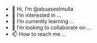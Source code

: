 - 👋 Hi, I’m @abuaseelmulla
- 👀 I’m interested in ...
- 🌱 I’m currently learning ...
- 💞️ I’m looking to collaborate on ...
- 📫 How to reach me ...

<!---
abuaseelmulla/abuaseelmulla is a ✨ special ✨ repository because its `README.md` (this file) appears on your GitHub profile.
You can click the Preview link to take a look at your changes.
--->
